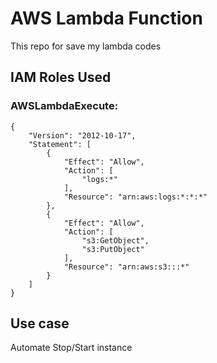 # AWS Lambda Function

This repo for save my lambda codes

## IAM Roles Used

### AWSLambdaExecute:

```
{
    "Version": "2012-10-17",
    "Statement": [
        {
            "Effect": "Allow",
            "Action": [
                "logs:*"
            ],
            "Resource": "arn:aws:logs:*:*:*"
        },
        {
            "Effect": "Allow",
            "Action": [
                "s3:GetObject",
                "s3:PutObject"
            ],
            "Resource": "arn:aws:s3:::*"
        }
    ]
}
```

## Use case

Automate Stop/Start instance
